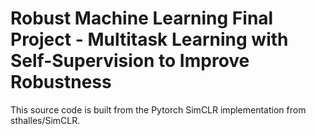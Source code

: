 # Robust Machine Learning Final Project - Multitask Learning with Self-Supervision to Improve Robustness

This source code is built from the Pytorch SimCLR implementation from sthalles/SimCLR.
